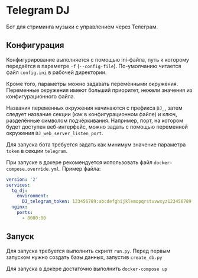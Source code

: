 # Telegram DJ

Бот для стриминга музыки с управлением через Телеграм.

## Конфигурация
Конфигурирование выполняется с помощью ini-файла, путь к 
которому передаётся в параметре `-f` (`--config-file`).
По-умолчанию читается файл `config.ini` в рабочей директории.

Кроме того, параметры можно задавать переменными окружения.
Переменные окружения имеют больший приоритет, нежели 
значения из конфигурационного файла.

Названия переменных окружения начинаются с префикса `DJ_`,
затем следует название секции (как в конфигурационном файле)
и ключ, разделённые символом подчёркивания. Например, 
порт, на котором будет доступен веб-интерфейс, можно задать
с помощью переменной окружения `DJ_web_server_listen_port`.

Для запуска бота требуется задать как минимум значение 
параметра `token` в секции `telegram`.

При запуске в докере рекомендуется использовать файл 
`docker-compose.override.yml`. Пример файла:
```yaml
version: '2'
services:
  tg_dj:
    environment:
      DJ_telegram_token: 123456789:abcdefghijklemopqrstuvwxyz123456789
  nginx:
    ports:
      - 8080:80
```

## Запуск
Для запуска требуется выполнить скрипт `run.py`. 
Перед первым запуском нужно создать базы данных, запустив
`create_db.py`

Для запуска в докере достаточно выполнить `docker-compose up`
 
